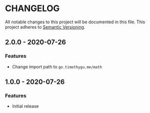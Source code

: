 # CHANGELOG
All notable changes to this project will be documented in this file.
This project adheres to [Semantic Versioning](https://semver.org/spec/v2.0.0.html).

<a name="2.0.0"></a>
## 2.0.0 - 2020-07-26
### Features
- Change import path to `go.timothygu.me/math`

<a name="1.0.0"></a>
## 1.0.0 - 2020-07-26
### Features
- Initial release
